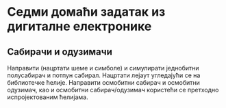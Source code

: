 # Седми домаћи задатак из дигиталне електронике

## Сабирачи и одузимачи

Направити (нацртати шеме и симболе) и симулирати једнобитни полусабирач и потпун сабирал. Нацртати лејаут угледајући се на библиотечке ћелије. Направити осмобитни сабирач и осмобитни одузимач, као и осмобитни сабирач/одузимач користећи се претходно испројектованим ћелијама.

